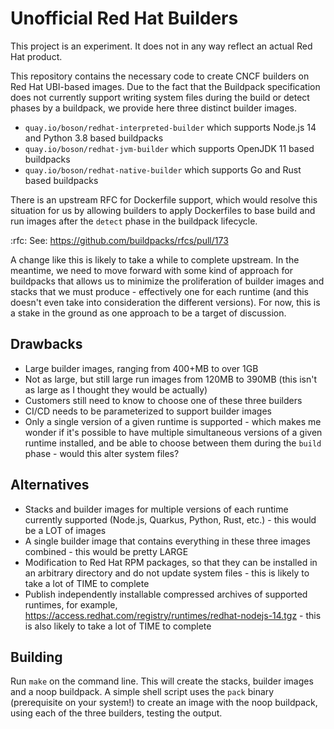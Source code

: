 # Unofficial Red Hat Builders

This project is an experiment. It does not in any way reflect an actual Red Hat product.

This repository contains the necessary code to create CNCF builders on Red Hat
UBI-based images. Due to the fact that the Buildpack specification does not
currently support writing system files during the build or detect phases by a
buildpack, we provide here three distinct builder images. 

* `quay.io/boson/redhat-interpreted-builder` which supports Node.js 14 and Python 3.8 based buildpacks
* `quay.io/boson/redhat-jvm-builder` which supports OpenJDK 11 based buildpacks
* `quay.io/boson/redhat-native-builder` which supports Go and Rust based buildpacks

There is an upstream RFC for Dockerfile support, which would resolve this
situation for us by allowing builders to apply Dockerfiles
to base build and run images after the `detect` phase in the buildpack
lifecycle.

:rfc: See: https://github.com/buildpacks/rfcs/pull/173

A change like this is likely to take a while to complete upstream. In the meantime,
we need to move forward with some kind of approach for buildpacks that allows us
to minimize the proliferation of builder images and stacks that we must produce -
effectively one for each runtime (and this doesn't even take into consideration the
different versions). For now, this is a stake in the ground as one approach to be
a target of discussion.

## Drawbacks
* Large builder images, ranging from 400+MB to over 1GB
* Not as large, but still large run images from 120MB to 390MB (this isn't as large as I thought they would be actually)
* Customers still need to know to choose one of these three builders
* CI/CD needs to be parameterized to support builder images
* Only a single version of a given runtime is supported - which makes me wonder if it's possible to have multiple simultaneous versions of a given runtime installed, and be able to choose between them during the `build` phase - would this alter system files?

## Alternatives
* Stacks and builder images for multiple versions of each runtime currently supported (Node.js, Quarkus, Python, Rust, etc.) - this would be a LOT of images
* A single builder image that contains everything in these three images combined - this would be pretty LARGE
* Modification to Red Hat RPM packages, so that they can be installed in an arbitrary directory and do not update system files - this is likely to take a lot of TIME to complete
* Publish independently installable compressed archives of supported runtimes, for example, https://access.redhat.com/registry/runtimes/redhat-nodejs-14.tgz - this is also likely to take a lot of TIME to complete

## Building

Run `make` on the command line. This will create the stacks, builder images and a noop buildpack. A simple shell script uses the `pack` binary (prerequisite on your system!) to create an image with the noop buildpack, using each of the three builders, testing the output.
